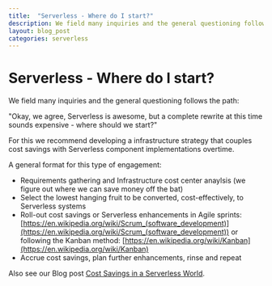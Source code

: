 ```yaml
---
title:  "Serverless - Where do I start?"
description: We field many inquiries and the general questioning follows the path...
layout: blog_post 
categories: serverless 
---
```


# Serverless - Where do I start?

We field many inquiries and the general questioning follows the path:

"Okay, we agree, Serverless is awesome, but a complete rewrite at this time sounds expensive - where should we start?"

For this we recommend developing a infrastructure strategy that couples cost savings with Serverless component implementations overtime.

A general format for this type of engagement:

 - Requirements gathering and Infrastructure cost center anaylsis (we figure out where we can save money off the bat)
 - Select the lowest hanging fruit to be converted, cost-effectively, to Serverless systems
 - Roll-out cost savings or Serverless enhancements in Agile sprints: [https://en.wikipedia.org/wiki/Scrum_(software_development)](https://en.wikipedia.org/wiki/Scrum_(software_development)) or following the Kanban method: [https://en.wikipedia.org/wiki/Kanban](https://en.wikipedia.org/wiki/Kanban)
 - Accrue cost savings, plan further enhancements, rinse and repeat

Also see our Blog post [Cost Savings in a Serverless World](/serverless/2016/09/03/cost-savings-in-serverless-world.html).

